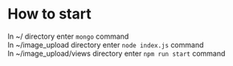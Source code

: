 # How to start  
In ~/ directory enter `mongo` command  
In ~/image_upload directory enter `node index.js` command  
In ~/image_upload/views directory enter `npm run start` command  
